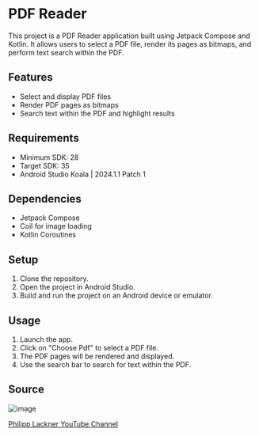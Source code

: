 # PDF Reader

This project is a PDF Reader application built using Jetpack Compose and Kotlin. It allows users to select a PDF file, render its pages as bitmaps, and perform text search within the PDF.

## Features

- Select and display PDF files
- Render PDF pages as bitmaps
- Search text within the PDF and highlight results

## Requirements

- Minimum SDK: 28
- Target SDK: 35
- Android Studio Koala | 2024.1.1 Patch 1

## Dependencies

- Jetpack Compose
- Coil for image loading
- Kotlin Coroutines

## Setup

1. Clone the repository.
2. Open the project in Android Studio.
3. Build and run the project on an Android device or emulator.

## Usage

1. Launch the app.
2. Click on "Choose Pdf" to select a PDF file.
3. The PDF pages will be rendered and displayed.
4. Use the search bar to search for text within the PDF.

## Source

![image](https://github.com/user-attachments/assets/b2f02787-e322-4c0e-8998-acc3110c28f0)


[Philipp Lackner YouTube Channel](https://www.youtube.com/channel/UCVysWoMPvvHQMEJvRkslbAQ)
